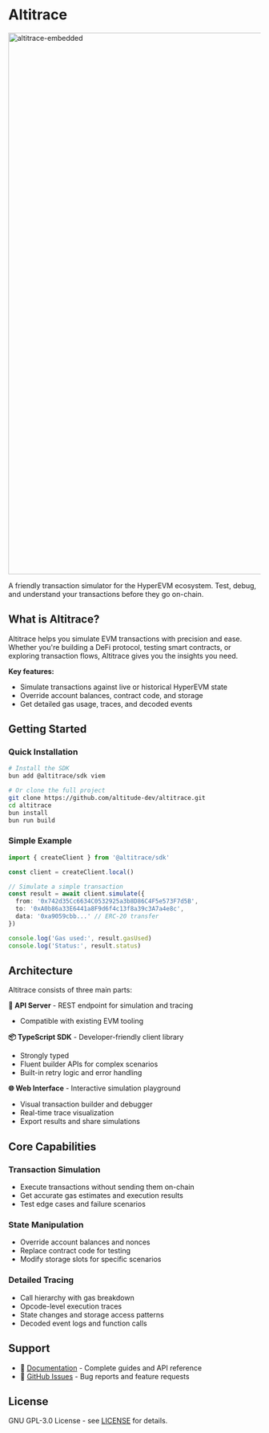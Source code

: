 # Altitrace

<img width="1920" height="1080" alt="altitrace-embedded" src="https://github.com/user-attachments/assets/17b136ea-5e16-45a7-8471-157cf797af00" />


A friendly transaction simulator for the HyperEVM ecosystem. Test, debug, and understand your transactions before they go on-chain.

## What is Altitrace?

Altitrace helps you simulate EVM transactions with precision and ease. Whether you're building a DeFi protocol, testing smart contracts, or exploring transaction flows, Altitrace gives you the insights you need.

**Key features:**
- Simulate transactions against live or historical HyperEVM state
- Override account balances, contract code, and storage
- Get detailed gas usage, traces, and decoded events

## Getting Started

### Quick Installation

```bash
# Install the SDK
bun add @altitrace/sdk viem

# Or clone the full project
git clone https://github.com/altitude-dev/altitrace.git
cd altitrace
bun install
bun run build
```

### Simple Example

```typescript
import { createClient } from '@altitrace/sdk'

const client = createClient.local()

// Simulate a simple transaction
const result = await client.simulate({
  from: '0x742d35Cc6634C0532925a3b8D86C4F5e573F7d5B',
  to: '0xA0b86a33E6441a8F9d6f4c13f8a39c3A7a4e8c',
  data: '0xa9059cbb...' // ERC-20 transfer
})

console.log('Gas used:', result.gasUsed)
console.log('Status:', result.status)
```

## Architecture

Altitrace consists of three main parts:

**🔧 API Server** - REST endpoint for simulation and tracing
- Compatible with existing EVM tooling

**📦 TypeScript SDK** - Developer-friendly client library
- Strongly typed
- Fluent builder APIs for complex scenarios
- Built-in retry logic and error handling

**🌐 Web Interface** - Interactive simulation playground
- Visual transaction builder and debugger
- Real-time trace visualization
- Export results and share simulations

## Core Capabilities

### Transaction Simulation
- Execute transactions without sending them on-chain
- Get accurate gas estimates and execution results
- Test edge cases and failure scenarios

### State Manipulation
- Override account balances and nonces
- Replace contract code for testing
- Modify storage slots for specific scenarios

### Detailed Tracing
- Call hierarchy with gas breakdown
- Opcode-level execution traces
- State changes and storage access patterns
- Decoded event logs and function calls

## Support
- 📖 [Documentation](https://docs.altitrace.reachaltitude.xyz) - Complete guides and API reference
- 🐛 [GitHub Issues](https://github.com/altitude-labs/altitrace/issues) - Bug reports and feature requests

## License

GNU GPL-3.0 License - see [LICENSE](LICENSE) for details.
